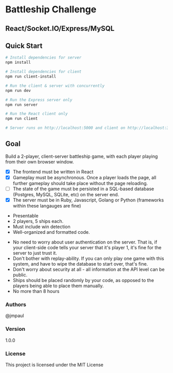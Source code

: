# Battleship Challenge 
## React/Socket.IO/Express/MySQL 


## Quick Start

``` bash
# Install dependencies for server
npm install

# Install dependencies for client
npm run client-install

# Run the client & server with concurrently
npm run dev

# Run the Express server only
npm run server

# Run the React client only
npm run client

# Server runs on http://localhost:5000 and client on http://localhost:3000
```

## Goal
Build a 2-player, client-server battleship game, with each player playing from their own browser window.

- [x] The frontend must be written in React
- [x] Gameplay must be asynchronous.  Once a player loads the page, all further gameplay should take place without the page reloading.
- [ ] The state of the game must be persisted in a SQL-based database (Postgres, MySQL, SQLite, etc) on the server end.
- [x] The server must be in Ruby, Javascript, Golang or Python (frameworks within these langauges are fine)

- Presentable
- 2 players, 5 ships each.
- Must include win detection
- Well-organized and formatted code.

* No need to worry about user authentication on the server.  That is, if your client-side code tells your server that it's player 1, it's fine for the server to just trust it.
* Don't bother with replay-ability.  If you can only play one game with this system, and have to wipe the database to start over, that's fine.
* Don't worry about security at all - all information at the API level can be public.
* Ships should be placed randomly by your code, as opposed to the players being able to place them manually.
* No more than 8 hours



### Authors

@jmpaul

### Version

1.0.0

### License

This project is licensed under the MIT License
